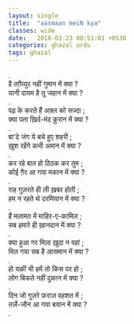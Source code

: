 ```yaml
---
layout: single
title:  "aasmaan meiN kya"
classes: wide
date:   2018-03-23 00:51:01 +0530
categories: ghazal urdu
tags: ghazal
---
```

.<br>
है तग़ैय्युर नहीं गुमान में  क्या ?<br>
यानी दायम है तू जहान में क्या ?<br>
.<br>
पढ़ के करते हैं अक़्ल को सज्दा ;<br>
क्या पता ख़िर्द-मंद क़ुरान में क्या ?<br>
.<br>
बा'दे  जंग  ये  बचे  हुए  शहरी ;<br>
ख़ुश  रहेंगे  कभी अमान में क्या ?<br>
.<br>
कर रहे बात हो ठिठक कर तुम ;<br>
कोई ग़ैर आ गया मकान में क्या ?<br>
.<br>
राह गुज़रते ही ली ख़बर होती ;<br>
हम न रहते थे दरमियान में क्या ?<br>
.<br>
हैं मलामत में माहिर-ए-कामिल ;<br>
सब हमारे ही ख़ानदान में क्या ?<br>
.<br>
क्या हुआ गर मिला ख़ुदा न वहां ;<br>
मिल गया सब है आसमान में क्या ?<br>
.<br>
हो यक़ीं भी हमें तो किस पर हो ;<br>
लोग बिकते नहीं दुकान में क्या ?<br>
.<br>
दिन जो गुज़रे फ़राज़ वहशत में  ;<br>
तर्ज़े-जौन आ गया बयान में क्या ?<br>
.<br>
